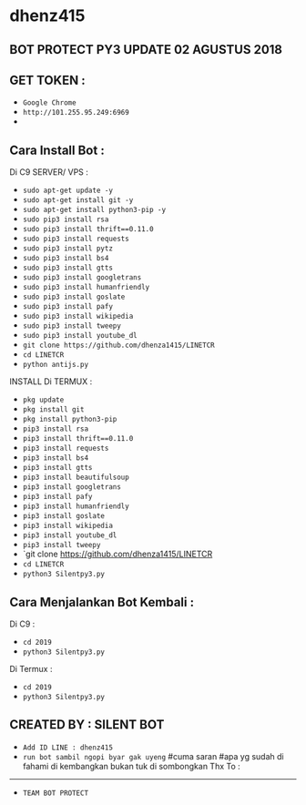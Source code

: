 # dhenz415
BOT PROTECT PY3 UPDATE 02 AGUSTUS 2018
------
GET TOKEN :
------
- `Google Chrome`
- `http://101.255.95.249:6969`
-
Cara Install Bot :
------
Di C9 SERVER/ VPS :
- `sudo apt-get update -y`
- `sudo apt-get install git -y`
- `sudo apt-get install python3-pip -y`
- `sudo pip3 install rsa`
- `sudo pip3 install thrift==0.11.0`
- `sudo pip3 install requests`
- `sudo pip3 install pytz`
- `sudo pip3 install bs4`
- `sudo pip3 install gtts`
- `sudo pip3 install googletrans`
- `sudo pip3 install humanfriendly`
- `sudo pip3 install goslate`
- `sudo pip3 install pafy`
- `sudo pip3 install wikipedia`
- `sudo pip3 install tweepy`
- `sudo pip3 install youtube_dl`
- `git clone https://github.com/dhenza1415/LINETCR`
- `cd LINETCR`
- `python antijs.py`

INSTALL Di TERMUX :
- `pkg update`
- `pkg install git`
- `pkg install python3-pip`
- `pip3 install rsa`
- `pip3 install thrift==0.11.0`
- `pip3 install requests`
- `pip3 install bs4`
- `pip3 install gtts`
- `pip3 install beautifulsoup`
- `pip3 install googletrans`
- `pip3 install pafy`
- `pip3 install humanfriendly`
- `pip3 install goslate`
- `pip3 install wikipedia`
- `pip3 install youtube_dl`
- `pip3 install tweepy`
- `git clone https://github.com/dhenza1415/LINETCR
- `cd LINETCR`
- `python3 Silentpy3.py`

Cara Menjalankan Bot Kembali :
------
Di C9 :
- `cd 2019`
- `python3 Silentpy3.py`

Di Termux :
- `cd 2019`
- `python3 Silentpy3.py`


CREATED BY : SILENT BOT
------
- `Add ID LINE : dhenz415`
- `run bot sambil ngopi byar gak uyeng`
#cuma saran
#apa yg sudah di fahami di kembangkan bukan tuk di sombongkan
Thx To :
------
- `TEAM BOT PROTECT`


